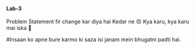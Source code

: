 #### Lab-3

Problem Statement fir change kar diya hai Kedar ne :angry:
Kya karu, kya karu mai iska :facepalm:

#Insaan ko apne bure karmo ki saza isi janam mein bhugatni padti hai.